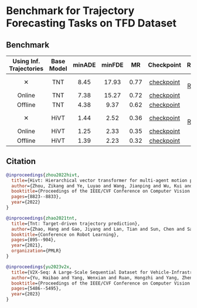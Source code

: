 # Benchmark for Trajectory Forecasting Tasks on TFD Dataset

## Benchmark

| Using Inf. Trajectories | Base Model | minADE | minFDE |  MR  | Checkpoint | README |
| :-------------------------------: | :--------------: | :----: | :----: | :--: | :--: | :--: |
|                 ✕                 |       TNT        |  8.45  | 17.93  | 0.77 | [checkpoint](../../../projects/TNT_plugin/models/single_veh.pth) | [TNT README](./TNT/README.md)
|              Online               |       TNT        |  7.38  | 15.27  | 0.72 | [checkpoint](../../../projects/TNT_plugin/models/online.pth) |
|              Offline              |       TNT        |  4.38  |  9.37  | 0.62 | [checkpoint](../../../projects/TNT_plugin/models/offline.pth) |
|                 ✕                 |       HiVT       |  1.44  |  2.52  | 0.36 | [checkpoint](../../../projects/HiVT_plugin/checkpoints/single_veh.ckpt) | [HiVT README](./HiVT/README.md)
|              Online               |       HiVT       |  1.25  |  2.33  | 0.35 | [checkpoint](../../../projects/HiVT_plugin/checkpoints/online.ckpt) |
|              Offline              |       HiVT       |  1.39  |  2.23  | 0.32 | [checkpoint](../../../projects/HiVT_plugin/checkpoints/offline.ckpt) |


## Citation
```bibtex
@inproceedings{zhou2022hivt,
  title={Hivt: Hierarchical vector transformer for multi-agent motion prediction},
  author={Zhou, Zikang and Ye, Luyao and Wang, Jianping and Wu, Kui and Lu, Kejie},
  booktitle={Proceedings of the IEEE/CVF Conference on Computer Vision and Pattern Recognition},
  pages={8823--8833},
  year={2022}
}
```

```bibtex
@inproceedings{zhao2021tnt,
  title={Tnt: Target-driven trajectory prediction},
  author={Zhao, Hang and Gao, Jiyang and Lan, Tian and Sun, Chen and Sapp, Ben and Varadarajan, Balakrishnan and Shen, Yue and Shen, Yi and Chai, Yuning and Schmid, Cordelia and others},
  booktitle={Conference on Robot Learning},
  pages={895--904},
  year={2021},
  organization={PMLR}
}
```

```bibtex
@inproceedings{yu2023v2x,
  title={V2X-Seq: A Large-Scale Sequential Dataset for Vehicle-Infrastructure Cooperative Perception and Forecasting},
  author={Yu, Haibao and Yang, Wenxian and Ruan, Hongzhi and Yang, Zhenwei and Tang, Yingjuan and Gao, Xu and Hao, Xin and Shi, Yifeng and Pan, Yifeng and Sun, Ning and others},
  booktitle={Proceedings of the IEEE/CVF Conference on Computer Vision and Pattern Recognition},
  pages={5486--5495},
  year={2023}
}
```